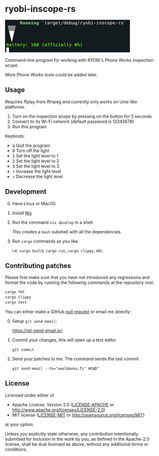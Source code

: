 # ryobi-inscope-rs

![Screenshot](screenshot.png)

Command-line program for working with RYOBI's Phone Works inspection scope.

More Phone Works tools could be added later.

## Usage

Requires ffplay from ffmpeg and currently only works on Unix-like platforms.

1. Turn on the inspection scope by pressing on the button for 5 seconds
2. Connect to its Wi-Fi network (default password is 12345678)
3. Run this program

Keybinds:

* <kbd>q</kbd> Quit the program
* <kbd>0</kbd> Turn off the light
* <kbd>1</kbd> Set the light level to 1
* <kbd>2</kbd> Set the light level to 2
* <kbd>3</kbd> Set the light level to 3
* <kbd>↑</kbd> Increase the light level
* <kbd>↓</kbd> Decrease the light level

## Development

0. Have Linux or MacOS

1. Install [Nix](https://nixos.org/download#download-nix)

2. Run the command `nix develop` in a shell.

   This creates a `bash` subshell with all the dependencies.

3. Run `cargo` commands as you like.

   i.e. `cargo build`, `cargo run`, `cargo clippy`, etc.

## Contributing patches

Please first make sure that you have not introduced any regressions and format the code by running the following commands at the repository root.
```sh
cargo fmt
cargo clippy
cargo test
```

You can either make a GitHub [pull request](https://github.com/axelkar/ryobi-inscope-rs/pulls) or email me directly:

0. Setup `git send-email`:

   <https://git-send-email.io/>

1. Commit your changes, this will open up a text editor

   `git commit`

2. Send your patches to me. The command sends the last commit

   `git send-email --to="axel@axka.fi" HEAD^`

## License

Licensed under either of

 * Apache License, Version 2.0
   ([LICENSE-APACHE](LICENSE-APACHE) or http://www.apache.org/licenses/LICENSE-2.0)
 * MIT license
   ([LICENSE-MIT](LICENSE-MIT) or http://opensource.org/licenses/MIT)

at your option.


Unless you explicitly state otherwise, any contribution intentionally submitted
for inclusion in the work by you, as defined in the Apache-2.0 license, shall be
dual licensed as above, without any additional terms or conditions.
